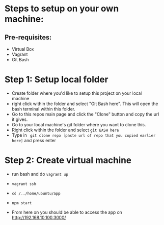 

# Steps to setup on your own machine:
## Pre-requisites:
  - Virtual Box
  - Vagrant
  - Git Bash

# Step 1: Setup local folder
  - Create folder where you'd like to setup this project on your local machine
  - right click within the folder and select "Git Bash here". This will open the bash terminal within this folder.
  - Go to this repos main page and click the "Clone" button and copy the url it gives.
  - Go to your local machine's git folder where you want to clone this.
  - Right click within the folder and select ```git BASH here```
  - Type in ``` git clone repo [paste url of repo that you copied earlier here]``` and press enter



# Step 2: Create virtual machine
  - run bash and do ```vagrant up```
  - ```vagrant ssh```
  - ```cd /../home/ubuntu/app ```
  - ```npm start```

  - From here on you should be able to access the app on http://192.168.10.100:3000/
